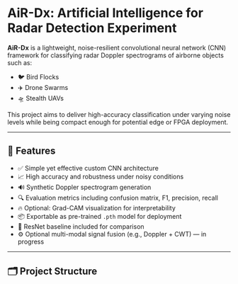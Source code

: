 # AiR-Dx: Artificial Intelligence for Radar Detection Experiment  

**AiR-Dx** is a lightweight, noise-resilient convolutional neural network (CNN) framework for classifying radar Doppler spectrograms of airborne objects such as:
- 🐦 Bird Flocks
- ✈️ Drone Swarms
- 🛸 Stealth UAVs

This project aims to deliver high-accuracy classification under varying noise levels while being compact enough for potential edge or FPGA deployment.

---

## 🧠 Features

- ✅ Simple yet effective custom CNN architecture
- 📈 High accuracy and robustness under noisy conditions
- 🔊 Synthetic Doppler spectrogram generation
- 🔍 Evaluation metrics including confusion matrix, F1, precision, recall
- 🔥 Optional: Grad-CAM visualization for interpretability
- 📦 Exportable as pre-trained `.pth` model for deployment
- 🧪 ResNet baseline included for comparison
- ⚙️ Optional multi-modal signal fusion (e.g., Doppler + CWT) — in progress

---

## 🗂 Project Structure

